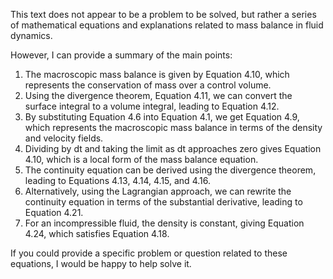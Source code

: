 This text does not appear to be a problem to be solved, but rather a series of mathematical equations and explanations related to mass balance in fluid dynamics.

However, I can provide a summary of the main points:

1. The macroscopic mass balance is given by Equation 4.10, which represents the conservation of mass over a control volume.
2. Using the divergence theorem, Equation 4.11, we can convert the surface integral to a volume integral, leading to Equation 4.12.
3. By substituting Equation 4.6 into Equation 4.1, we get Equation 4.9, which represents the macroscopic mass balance in terms of the density and velocity fields.
4. Dividing by dt and taking the limit as dt approaches zero gives Equation 4.10, which is a local form of the mass balance equation.
5. The continuity equation can be derived using the divergence theorem, leading to Equations 4.13, 4.14, 4.15, and 4.16.
6. Alternatively, using the Lagrangian approach, we can rewrite the continuity equation in terms of the substantial derivative, leading to Equation 4.21.
7. For an incompressible fluid, the density is constant, giving Equation 4.24, which satisfies Equation 4.18.

If you could provide a specific problem or question related to these equations, I would be happy to help solve it.
